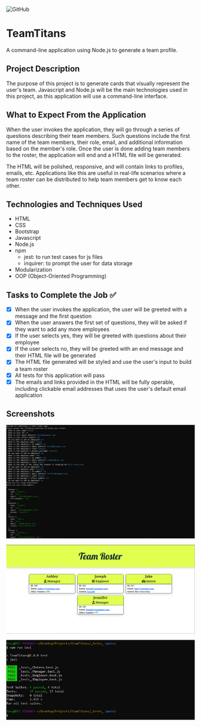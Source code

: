 ![GitHub](https://img.shields.io/github/license/Joeseff6/TeamTitans)

# TeamTitans
A command-line application using Node.js to generate a team profile.

## Project Description

The purpose of this project is to generate cards that visually represent the user's team. Javascript and Node.js will be the main technologies used in this project, as this application will use a command-line interface.
## What to Expect From the Application

When the user invokes the application, they will go through a series of questions describing their team members. Such questions include the first name of the team members, their role, email, and additional information based on the member's role. Once the user is done adding team members to the roster, the application will end and a HTML file will be generated.

The HTML will be polished, responsive, and will contain links to profiles, emails, etc. Applications like this are useful in real-life scenarios where a team roster can be distributed to help team members get to know each other.

## Technologies and Techniques Used

* HTML
* CSS
* Bootstrap
* Javascript
* Node.js
* npm
    * jest: to run test cases for js files
    * inquirer: to prompt the user for data storage
* Modularization
* OOP (Object-Oriented Programming)
## Tasks to Complete the Job :white_check_mark:

- [x] When the user invokes the application, the user will be greeted with a message and the first question
- [x] When the user answers the first set of questions, they will be asked if they want to add any more employees
- [x] If the user selects yes, they will be greeted with questions about their employee
- [x] If the user selects no, they will be greeted with an end message and their HTML file will be generated
- [x] The HTML file generated will be styled and use the user's input to build a team roster
- [x] All tests for this application will pass
- [x] The emails and links provided in the HTML will be fully operable, including clickable email addresses that uses the user's default email application

## Screenshots

![Terminal for the application after execution](./Assets/Terminal.PNG)

![HTML generated by the application](./Assets/HTML.PNG)

![Proof of passing tests](./Assets/Tests.PNG)


